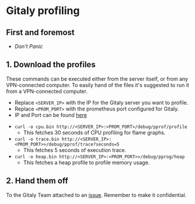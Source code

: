 # Gitaly profiling

## First and foremost

* *Don't Panic*


## 1. Download the profiles

These commands can be executed either from the server itself, or from any VPN-connected
computer. To easily hand of the files it's suggested to run it from a VPN-connected computer.  

* Replace `<SERVER_IP>` with the IP for the Gitaly server you want to profile.
* Replace `<PROM_PORT>` with the prometheus port configured for Gitaly.
* IP and Port can be found [here](https://prometheus.gitlab.com/targets#job-gitaly-production)


- `curl -o cpu.bin http://<SERVER_IP>:<PROM_PORT>/debug/pprof/profile`
  - This fetches 30 seconds of CPU profiling for flame graphs.
- `curl -o trace.bin http://<SERVER_IP>:<PROM_PORT>>/debug/pprof/trace?seconds=5`
  - This fetches 5 seconds of execution trace.
- `curl -o heap.bin http://<SERVER_IP>:<PROM_PORT>>/debug/pprog/heap`
  - This fetches a heap profile to profile memory usage.

## 2. Hand them off

To the Gitaly Team attached to an [issue](https://gitlab.com/gitlab-org/gitaly/issues/new).
Remember to make it confidential.
